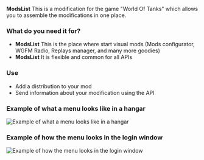 ﻿**ModsList** This is a modification for the game "World Of Tanks" which allows you to assemble the modifications in one place.

### What do you need it for?
* **ModsList** This is the place where start visual mods (Mods configurator, WGFM Radio, Replays manager, and many more goodies)
* **ModsList** It is flexible and common for all APIs

### Use
* Add a distribution to your mod
* Send information about your modification using the API

### Example of what a menu looks like in a hangar
![Example of what a menu looks like in a hangar](https://gitlab.com/wot-public-mods/mods-list/-/raw/master/ui_preview_lobby.png)


### Example of how the menu looks in the login window
![Example of how the menu looks in the login window](https://gitlab.com/wot-public-mods/mods-list/-/raw/master/ui_preview_login.png)
